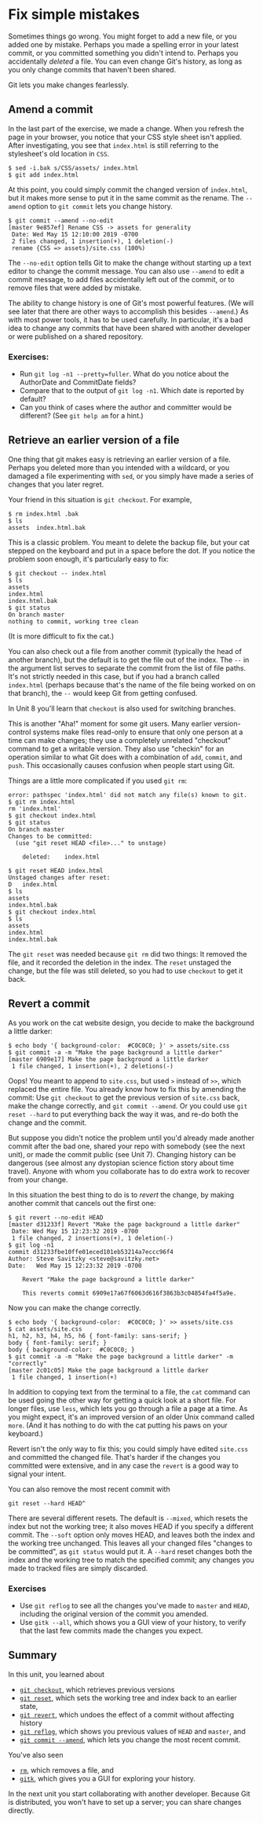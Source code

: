# Fix simple mistakes

Sometimes things go wrong. You might forget to add a new file, or you added one by mistake. Perhaps you made a spelling error in your latest commit, or you committed something you didn't intend to. Perhaps you accidentally _deleted_ a file. You can even change Git's history, as long as you only change commits that haven't been shared.

Git lets you make changes fearlessly.

## Amend a commit

In the last part of the exercise, we made a change. When you refresh the page in your browser, you notice that your CSS style sheet
isn't applied. After investigating, you see that `index.html` is still referring to the stylesheet's old location in `CSS`.

```
$ sed -i.bak s/CSS/assets/ index.html
$ git add index.html

```

At this point, you could simply commit the changed version of `index.html`, but it makes more sense to put it in the same commit as the rename. The `--amend` option to `git commit` lets you change history.

```
$ git commit --amend --no-edit
[master 9e857ef] Rename CSS -> assets for generality
 Date: Wed May 15 12:10:00 2019 -0700
 2 files changed, 1 insertion(+), 1 deletion(-)
 rename {CSS => assets}/site.css (100%)
```

The `--no-edit` option tells Git to make the change without starting up a text editor to change the commit message. You can also use `--amend` to edit a commit message, to add files accidentally left out of the commit, or to remove files that were added by mistake.

The ability to change history is one of Git's most powerful features. (We will see later that there are other ways to accomplish this besides `--amend`.) As with most power tools, it has to be used carefully. In particular, it's a bad idea to change any commits that have been shared with another developer or were published on a shared repository.

### Exercises:

* Run `git log -n1 --pretty=fuller`. What do you notice about the AuthorDate and CommitDate fields?
* Compare that to the output of `git log -n1`. Which date is reported by default?
* Can you think of cases where the author and committer would be different? (See `git help am` for a hint.)

## Retrieve an earlier version of a file

One thing that git makes easy is retrieving an earlier version of a file. Perhaps you deleted more than you intended with a wildcard, or you damaged a file experimenting with `sed`, or you simply have made a series of changes that you
later regret.

Your friend in this situation is `git checkout`. For example,

```
$ rm index.html .bak
$ ls
assets	index.html.bak
```

This is a classic problem. You meant to delete the backup file, but your cat stepped on the keyboard and put in a space before the dot. If you notice the problem soon enough, it's particularly easy to fix:

```
$ git checkout -- index.html
$ ls
assets
index.html
index.html.bak
$ git status
On branch master
nothing to commit, working tree clean
```

(It is more difficult to fix the cat.)

You can also check out a file from another commit (typically the head of
another branch), but the default is to get the file out of the index. The `--`
in the argument list serves to separate the commit from the list of file
paths. It's not strictly needed in this case, but if you had a branch
called `index.html` (perhaps because that's the name of the file being worked
on on that branch), the `--` would keep Git from getting confused.

In Unit 8 you'll learn that `checkout` is also used for switching branches.

This is another "Aha!" moment for some git users. Many earlier version-control systems make files read-only to ensure that only one person at a time can make changes; they use a completely unrelated "checkout" command to get a writable version. They also use "checkin" for an operation similar to what Git does with a combination of `add`, `commit`, and `push`. This occasionally causes confusion when people start using Git.

Things are a little more complicated if you used `git rm`:

```
error: pathspec 'index.html' did not match any file(s) known to git.
$ git rm index.html
rm 'index.html'
$ git checkout index.html
$ git status
On branch master
Changes to be committed:
  (use "git reset HEAD <file>..." to unstage)

	deleted:    index.html

$ git reset HEAD index.html
Unstaged changes after reset:
D	index.html
$ ls
assets
index.html.bak
$ git checkout index.html
$ ls
assets
index.html
index.html.bak
```

The `git reset` was needed because `git rm` did two things: It removed the file, and it recorded the deletion in the index. The `reset` unstaged the change, but the file was still deleted, so you had to use `checkout` to get it back.

## Revert a commit

As you work on the cat website design, you decide to make the background a little darker:

```
$ echo body '{ background-color:  #C0C0C0; }' > assets/site.css
$ git commit -a -m "Make the page background a little darker"
[master 6909e17] Make the page background a little darker
 1 file changed, 1 insertion(+), 2 deletions(-)
```

Oops! You meant to append to `site.css`, but used `>` instead of `>>`, which replaced the entire file. You already know how to fix this by amending the commit: Use `git checkout` to get the previous version of `site.css` back, make the change correctly, and `git commit --amend`. Or you could use `git reset --hard` to put everything back the way it was, and re-do both the change and the commit.

But suppose you didn't notice the problem until you'd already made another commit after the bad one, shared your repo with somebody (see the next unit), or made the commit public (see Unit 7). Changing history can be dangerous (see almost any dystopian science fiction story about time travel). Anyone with whom you collaborate has to do extra work to recover from your change.

In this situation the best thing to do is to _revert_ the change, by making another commit that cancels out the first one:

```
$ git revert --no-edit HEAD 
[master d31233f] Revert "Make the page background a little darker"
 Date: Wed May 15 12:23:32 2019 -0700
 1 file changed, 2 insertions(+), 1 deletion(-)
$ git log -n1
commit d31233fbe10ffe01eced101eb53214a7eccc96f4
Author: Steve Savitzky <steve@savitzky.net>
Date:   Wed May 15 12:23:32 2019 -0700

    Revert "Make the page background a little darker"
    
    This reverts commit 6909e17a67f6063d616f3863b3c04854fa4f5a9e.
```

Now you can make the change correctly.

```
$ echo body '{ background-color:  #C0C0C0; }' >> assets/site.css 
$ cat assets/site.css
h1, h2, h3, h4, h5, h6 { font-family: sans-serif; }
body { font-family: serif; }
body { background-color:  #C0C0C0; }
$ git commit -a -m "Make the page background a little darker" -m "correctly"
[master 2c01c05] Make the page background a little darker
 1 file changed, 1 insertion(+)
```

In addition to copying text from the terminal to a file, the `cat` command can be used going the other way for getting a quick look at a short file. For longer files, use `less`, which lets you go through a file a page at a time. As you might expect, it's an improved version of an older Unix command called `more`. (And it has nothing to do with the cat putting his paws on your keyboard.)

Revert isn't the only way to fix this; you could simply have edited `site.css` and committed the changed file. That's harder if the changes you committed were extensive, and in any case the `revert` is a good way to signal your intent.

You can also remove the most recent commit with 

```
git reset --hard HEAD^
```

There are several different resets. The default is `--mixed`, which resets the index but not the working tree; it also moves HEAD if you specify a different commit. The `--soft` option only moves HEAD, and leaves both the index and the working tree unchanged.  This leaves all your changed files "changes to be committed", as `git status` would put it. A `--hard` reset changes both the index and the working tree to match the specified commit; any changes you made to tracked files are simply discarded.

### Exercises

* Use `git reflog` to see all the changes you've made to `master` and `HEAD`, including the original version of the commit you amended.
* Use `gitk --all`, which shows you a GUI view of your history, to verify that the last few commits made the changes you expect.

## Summary

In this unit, you learned about

* [`git checkout`](https://git-scm.com/docs/git-checkout), which retrieves previous versions
* [`git reset`](https://git-scm.com/docs/git-reset), which sets the working tree and index back to an earlier state,
* [`git revert`](https://git-scm.com/docs/git-revert), which undoes the effect of a commit without affecting history
* [`git reflog`](https://git-scm.com/docs/git-reflog), which shows you previous values of `HEAD` and `master`, and 
* [`git commit --amend`](https://git-scm.com/docs/git-commit), which lets you change the most recent commit.

You've also seen 

* [`rm`](https://linux.die.net/man/1/rm), which removes a file, and
* [`gitk`](https://linux.die.net/man/1/gitk), which gives you a GUI for exploring your history.

In the next unit you start collaborating with another developer. Because Git is distributed, you won't have to set up a server; you can share changes directly.
